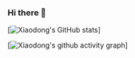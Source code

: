 ### Hi there 👋

<!--
**dirtycomputer/dirtycomputer** is a ✨ _special_ ✨ repository because its `README.md` (this file) appears on your GitHub profile.

Here are some ideas to get you started:

- 🔭 I’m currently working on ...
- 🌱 I’m currently learning ...
- 👯 I’m looking to collaborate on ...
- 🤔 I’m looking for help with ...
- 💬 Ask me about ...
- 📫 How to reach me: ...
- 😄 Pronouns: ...
- ⚡ Fun fact: ...
-->

[![Xiaodong's GitHub stats](https://github-readme-stats.vercel.app/api?username=xiaodli)]

[![Xiaodong's github activity graph](https://github-readme-activity-graph.vercel.app/graph?username=xiaodong&bg_color=fffff0&color=708090&line=24292e&point=24292e&area=true&hide_border=true)]